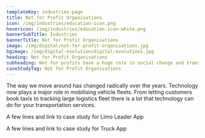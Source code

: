 ```yaml
---
templateKey: industries-page
title: Not for Profit Organisations
icon: /img/industries/education-icon.png
hovericon: /img/industries/education-icon-white.png
bannerSubTitle: Industries
bannerTitle: Not for Profit Organisations
image: /img/digital/not-for-profit-organisations.jpg
bgimage: /img/digital-evolution/digital-evolution1.jpg
heading: Not for Profit Organisations
subheading: Not for profits have a huge role in social change and transformation. Technology is helping them transform how they work, increase access to resources and increase their impact many fold.
caseStudyTag: Not for Profit Organisations
---
```


The way we move around has changed radically over the years. Technology now plays a major role in mobilising vehicle fleets. From letting customers book taxis to tracking large logistics fleet there is a lot that technology can do for your transportation services.

A few lines and link to case study for Limo Leader App

A few lines and link to case study for Truck App
